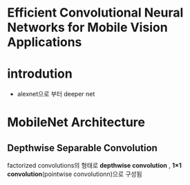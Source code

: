# Efficient Convolutional Neural Networks for Mobile Vision Applications
# introdution
* alexnet으로 부터 deeper net

# MobileNet Architecture
## Depthwise Separable Convolution
factorized convolutions의 형태로 __depthwise convolution__ , __1×1 convolution__(pointwise convolutionn)으로 구성됨

